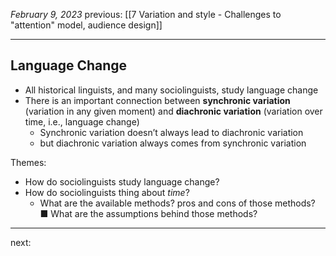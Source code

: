 *February 9, 2023*
previous: [[7 Variation and style - Challenges to "attention" model, audience design]]

---

## Language Change
- All historical linguists, and many sociolinguists, study language change
- There is an important connection between **synchronic variation** (variation in any given moment) and **diachronic variation** (variation over time, i.e., language change)
	- Synchronic variation doesn’t always lead to diachronic variation
	- but diachronic variation always comes from synchronic variation

Themes:
- How do sociolinguists study language change?
- How do sociolinguists thing about *time*?
	- What are the available methods? pros and cons of those methods?  
■ What are the assumptions behind those methods?

---




next:
